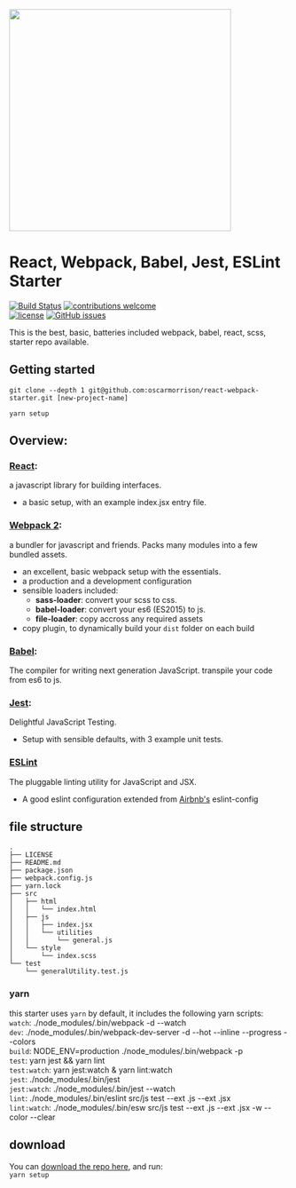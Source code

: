 <img src="https://s3.amazonaws.com/blogoscarmorrison/2017/05/logo.png" width="400px" />



# React, Webpack, Babel, Jest, ESLint Starter  
[![Build Status](https://travis-ci.org/oscarmorrison/react-webpack-starter.svg?branch=master)](https://travis-ci.org/oscarmorrison/react-webpack-starter)  [![contributions welcome](https://img.shields.io/badge/contributions-welcome-brightgreen.svg?style=flat)](https://github.com/oscarmorrison/react-webpack-starter/issues)  
[![license](https://img.shields.io/github/license/mashape/apistatus.svg?style=plastic)](https://github.com/oscarmorrison/react-webpack-starter/blob/master/LICENSE)  [![GitHub issues](https://img.shields.io/github/issues/oscarmorrison/react-webpack-starter.svg)](https://github.com/oscarmorrison/react-webpack-starter/issues)


This is the best, basic, batteries included webpack, babel, react, scss,
starter repo available.

## Getting started
`git clone --depth 1 git@github.com:oscarmorrison/react-webpack-starter.git [new-project-name]`  
  
`yarn setup`  

## Overview:
### [React](https://facebook.github.io/react/):
a javascript library for building interfaces.  
- a basic setup, with an example index.jsx entry file. 

### [Webpack 2](https://webpack.js.org/):
a bundler for javascript and friends. Packs many modules into a few bundled assets. 
- an excellent, basic webpack setup with the essentials. 
- a production and a development configuration
- sensible loaders included:
  - **sass-loader**: convert your scss to css.
  - **babel-loader**: convert your es6 (ES2015) to js.
  - **file-loader**: copy accross any required assets
- copy plugin, to dynamically build your `dist` folder on each build


### [Babel](https://babeljs.io/):  
The compiler for writing next generation JavaScript. transpile your code from es6 to js.  

### [Jest](https://facebook.github.io/jest/):
Delightful JavaScript Testing.  
- Setup with sensible defaults, with 3 example unit tests.

### [ESLint](http://eslint.org/)
The pluggable linting utility for JavaScript and JSX.  
- A good eslint configuration extended from [Airbnb's](https://github.com/airbnb/javascript) eslint-config  

## file structure
```
.
├── LICENSE
├── README.md
├── package.json
├── webpack.config.js
├── yarn.lock
├── src
│   ├── html
│   │   └── index.html
│   ├── js
│   │   ├── index.jsx
│   │   └── utilities
│   │       └── general.js
│   └── style
│       └── index.scss
└── test
    └── generalUtility.test.js

```

### yarn 
this starter uses `yarn` by default, it includes the following yarn scripts:  
`watch`:  ./node_modules/.bin/webpack -d --watch  
`dev`:  ./node_modules/.bin/webpack-dev-server -d --hot --inline --progress --colors  
`build`:  NODE_ENV=production ./node_modules/.bin/webpack -p  
`test`:  yarn jest && yarn lint  
`test:watch`:  yarn jest:watch & yarn lint:watch  
`jest`:  ./node_modules/.bin/jest  
`jest:watch`:  ./node_modules/.bin/jest --watch  
`lint`:  ./node_modules/.bin/eslint src/js test --ext .js --ext .jsx  
`lint:watch`:  ./node_modules/.bin/esw src/js test --ext .js --ext .jsx -w --color --clear  

## download
You can [download the repo here](https://github.com/oscarmorrison/react-webpack-starter/archive/master.zip), and run:  
`yarn setup`
